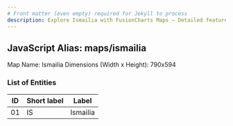 ```yaml
---
# Front matter (even empty) required for Jekyll to process
description: Explore Ismailia with FusionCharts Maps – Detailed features for seamless integration. Try now & enhance your data visualization today! 
---
```


## JavaScript Alias: maps/ismailia

Map Name: Ismailia
Dimensions (Width x Height): 790x594





### List of Entities

ID | Short label | Label
---|---|---|
01|IS|Ismailia

